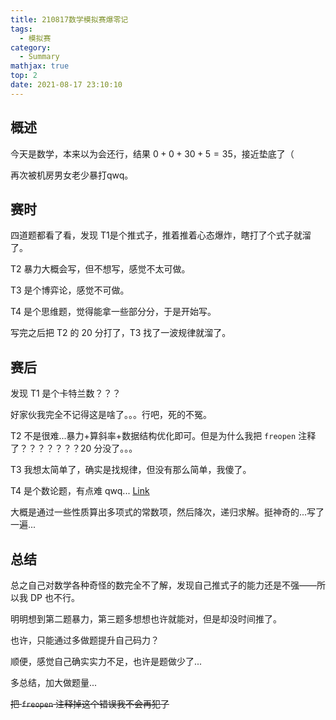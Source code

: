 ```yaml
---
title: 210817数学模拟赛爆零记
tags:
  - 模拟赛
category:
  - Summary
mathjax: true
top: 2
date: 2021-08-17 23:10:10
---
```

## 概述

今天是数学，本来以为会还行，结果 $0+0+30+5=35$​，接近垫底了（

再次被机房男女老少暴打qwq。

<!--more-->

## 赛时

四道题都看了看，发现 T1是个推式子，推着推着心态爆炸，瞎打了个式子就溜了。

T2 暴力大概会写，但不想写，感觉不太可做。

T3 是个博弈论，感觉不可做。

T4 是个思维题，觉得能拿一些部分分，于是开始写。

写完之后把 T2 的 $20$ 分打了，T3 找了一波规律就溜了。

## 赛后

发现 T1 是个卡特兰数？？？

好家伙我完全不记得这是啥了。。。行吧，死的不冤。

T2 不是很难...暴力+算斜率+数据结构优化即可。但是为什么我把 `freopen` 注释了？？？？？？？$20$ 分没了。。。

T3 我想太简单了，确实是找规律，但没有那么简单，我傻了。

T4 是个数论题，有点难 qwq... [Link](https://codeforces.com/contest/493/problem/E)

大概是通过一些性质算出多项式的常数项，然后降次，递归求解。挺神奇的...写了一遍...

## 总结

总之自己对数学各种奇怪的数完全不了解，发现自己推式子的能力还是不强——所以我 DP 也不行。

明明想到第二题暴力，第三题多想想也许就能对，但是却没时间推了。

也许，只能通过多做题提升自己码力？

顺便，感觉自己确实实力不足，也许是题做少了...

多总结，加大做题量...

~~把 `freopen` 注释掉这个错误我不会再犯了~~

